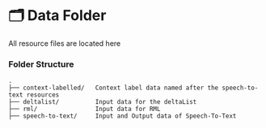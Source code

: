 # 🗂️ Data Folder

All resource files are located here


### Folder Structure
```
.
├── context-labelled/   Context label data named after the speech-to-text resources
├── deltalist/          Input data for the deltaList
├── rml/                Input data for RML
├── speech-to-text/     Input and Output data of Speech-To-Text
```

